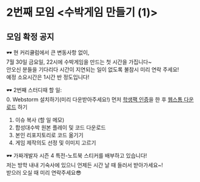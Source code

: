 # 2번째 모임 <수박게임 만들기 (1)>
## 모임 확정 공지

🕶 현 커리큘럼에서 큰 변동사항 없이,  
7월 30일 금요일, 22시에 수박게임을 만드는 첫 시간을 가집니다~  
안오신 분들을 기다리다 시간이 지연되는 일이 없도록 불참시 미리 연락 주세요!   
예정 소요시간은 1시간 반 정도입니다!  

🕶 2번째 스터디때 할 일:  
0. Webstorm 설치하기(미리 다운받아주세요!)
먼저 [학생팩 인증](https://www.jetbrains.com/shop/eform/students)을 한 후
[웹스톰 다운로드](https://www.jetbrains.com/webstorm) 하기

1. 이슈 복사 (할 일 메모)  
2. 합성대수박 원본 플레이 및 코드 다운로드  
3. 본인 리포지토리로 코드 옮기기  
4. 게임 제작의도 선정 및 이미지 고르기  

🕶 가짜개발자 시즌 4 특전-노트북 스티커를 배부하고 있습니다!  
저는 방학 내내 기숙사에 있으니 언제든 시간 날 때 들러서 받아가세요~!  
받으러 오실 때 미리 연락주세요😎
